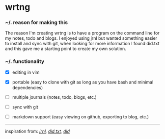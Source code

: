 # wrtng

### ~/. reason for making this
The reason I'm creating wrtng is to have a program on the command line for my notes, todo and blogs.
I enjoyed using jrnl but wanted something easier to install and sync with git, when looking for more information I found did.txt and this gave me a starting point to create my own solution. 

### ~/. functionality
- [x] editing in vim 
- [x] portable (easy to clone with git as long as you have bash and minimal dependencies)
- [ ] multiple journals (notes, todo, blogs, etc.)
- [ ] sync with git 
- [ ] markdown support (easy viewing on github, exporting to blog, etc.) 


---


inspiration from:
*[jrnl](https://jrnl.sh/), [did.txt](https://theptrk.com/2018/07/11/did-txt-file/), [did](https://marmelab.com/blog/2018/11/08/a-developers-diary.html)*

